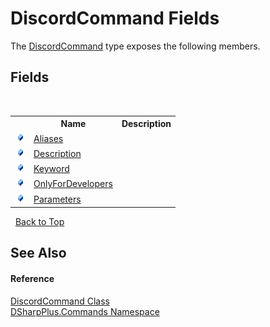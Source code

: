# DiscordCommand Fields
 

The <a href="134e2355-3212-b6c0-d76a-fc66459fdcfe">DiscordCommand</a> type exposes the following members.


## Fields
&nbsp;<table><tr><th></th><th>Name</th><th>Description</th></tr><tr><td>![Public field](media/pubfield.gif "Public field")</td><td><a href="d176e70d-d79f-2b0d-4938-4b65a5304c2e">Aliases</a></td><td /></tr><tr><td>![Public field](media/pubfield.gif "Public field")</td><td><a href="0f1076bb-26aa-affc-5455-39248624a70f">Description</a></td><td /></tr><tr><td>![Public field](media/pubfield.gif "Public field")</td><td><a href="6e48577a-c98f-8cbc-4ebb-831462d809a7">Keyword</a></td><td /></tr><tr><td>![Public field](media/pubfield.gif "Public field")</td><td><a href="3a3c2051-bd90-4cbb-6e54-95e76016ec3f">OnlyForDevelopers</a></td><td /></tr><tr><td>![Public field](media/pubfield.gif "Public field")</td><td><a href="65f91646-2836-5f2e-d421-955c46dbe341">Parameters</a></td><td /></tr></table>&nbsp;
<a href="#discordcommand-fields">Back to Top</a>

## See Also


#### Reference
<a href="134e2355-3212-b6c0-d76a-fc66459fdcfe">DiscordCommand Class</a><br /><a href="fc38a4a5-4979-fd82-c5c3-f5d7b478e6e0">DSharpPlus.Commands Namespace</a><br />